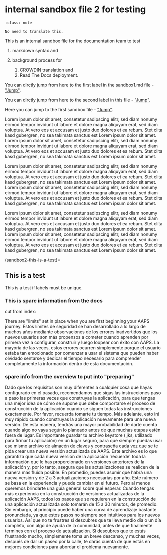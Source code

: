 # internal sandbox file 2 for testing

```{admonition} no need to translate this
:class: note

No need to translate this.
```

This is an internal sandbox file for the documentation team to test

1. markdown syntax and

1. background process for
    1. CROWDIN translation and
    2. Read The Docs deployment.

You can dirctly jump from here to the first label in the sandbox1.md file - ["Jump"](../sandbox1.md#this-is-a-test).

You can dirctly jump from here to the second label in this file - ["Jump"](../sandbox1.md#this-is-another-test).

Here you can jump to the first sandbox file - ["Jump"](../sandbox1.md).

Lorem ipsum dolor sit amet, consetetur sadipscing elitr, sed diam nonumy eirmod tempor invidunt ut labore et dolore magna aliquyam erat, sed diam voluptua. At vero eos et accusam et justo duo dolores et ea rebum. Stet clita kasd gubergren, no sea takimata sanctus est Lorem ipsum dolor sit amet. Lorem ipsum dolor sit amet, consetetur sadipscing elitr, sed diam nonumy eirmod tempor invidunt ut labore et dolore magna aliquyam erat, sed diam voluptua. At vero eos et accusam et justo duo dolores et ea rebum. Stet clita kasd gubergren, no sea takimata sanctus est Lorem ipsum dolor sit amet.

Lorem ipsum dolor sit amet, consetetur sadipscing elitr, sed diam nonumy eirmod tempor invidunt ut labore et dolore magna aliquyam erat, sed diam voluptua. At vero eos et accusam et justo duo dolores et ea rebum. Stet clita kasd gubergren, no sea takimata sanctus est Lorem ipsum dolor sit amet. Lorem ipsum dolor sit amet, consetetur sadipscing elitr, sed diam nonumy eirmod tempor invidunt ut labore et dolore magna aliquyam erat, sed diam voluptua. At vero eos et accusam et justo duo dolores et ea rebum. Stet clita kasd gubergren, no sea takimata sanctus est Lorem ipsum dolor sit amet.

Lorem ipsum dolor sit amet, consetetur sadipscing elitr, sed diam nonumy eirmod tempor invidunt ut labore et dolore magna aliquyam erat, sed diam voluptua. At vero eos et accusam et justo duo dolores et ea rebum. Stet clita kasd gubergren, no sea takimata sanctus est Lorem ipsum dolor sit amet. Lorem ipsum dolor sit amet, consetetur sadipscing elitr, sed diam nonumy eirmod tempor invidunt ut labore et dolore magna aliquyam erat, sed diam voluptua. At vero eos et accusam et justo duo dolores et ea rebum. Stet clita kasd gubergren, no sea takimata sanctus est Lorem ipsum dolor sit amet.

(sandbox2-this-is-a-test)=
## This is a test

This is a test if labels must be unique.

### This is spare information from the docs

cut from index:

There are "limits" set in place when you are first beginning your AAPS journey. Estos límites de seguridad se han desarrollado a lo largo de muchos años mediante observaciones de los errores inadvertidos que los nuevos usuarios son más propensos a cometer cuando aprenden por primera vez a configurar, construir y luego loopear con éxito con AAPS. La mayoría de las veces, estos errores ocurren simplemente porque el usuario estaba tan emocionado por comenzar a usar el sistema que pueden haber olvidado sentarse y dedicar el tiempo necesario para comprender completamente la información dentro de esta documentación.


### spare info from the overview to put into "preparing"

Dado que los requisitos son muy diferentes a cualquier cosa que hayas configurado en el pasado, recomendamos que sigas las instrucciones paso a paso las primeras veces que construyas la aplicación, para que tengas una mejor idea de cómo se supone que debe comportarse el proceso de construcción de la aplicación cuando se siguen todas las instrucciones exactamente. Por favor, recuerda tomarte tu tiempo. Más adelante, esto irá muy rápido cuando construyas la aplicación nuevamente para una nueva versión. De esta manera, tendrás una mayor probabilidad de darte cuenta cuando algo no vaya según lo planeado antes de que muchas etapas estén fuera de lugar. Es importante guardar tu archivo keystore (.jks, utilizado para firmar tu aplicación) en un lugar seguro, para que siempre puedas usar ese mismo archivo de almacén de claves y contraseña cada vez que se te pida crear una nueva versión actualizada de AAPS. Este archivo es lo que garantiza que cada nueva versión de la aplicación 'recuerde' toda la información que le has proporcionado en versiones anteriores de la aplicación y, por lo tanto, asegura que las actualizaciones se realicen de la manera más fluida posible. En promedio, puedes asumir que habrá una nueva versión y de 2 a 3 actualizaciones necesarias por año. Este número se basa en la experiencia y puede cambiar en el futuro. Pero al menos queremos brindarte una guía general sobre qué esperar. Cuando tengas más experiencia en la construcción de versiones actualizadas de la aplicación AAPS, todos los pasos que se requieren en la construcción de una aplicación actualizada solo tomarán de 15 a 30 minutos, de promedio. Sin embargo, al principio puede haber una curva de aprendizaje bastante pronunciada, ya que estos pasos no siempre son intuitivos para los nuevos usuarios. Así que no te frustres si descubres que te lleva medio día o un día completo, con algo de ayuda de la comunidad, antes de que finalmente termines con el proceso de actualización. Si descubres que te estás frustrando mucho, simplemente toma un breve descanso, y muchas veces, después de dar un paseo por la calle, te darás cuenta de que estás en mejores condiciones para abordar el problema nuevamente. 
